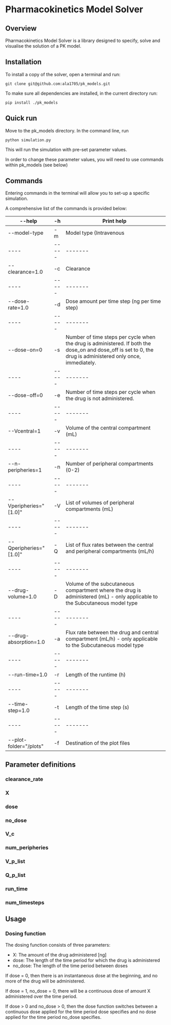 # Pharmacokinetics Model Solver

## Overview

Pharmacokinetics Model Solver is a library designed to specify, solve and visualise the solution of a PK model. 

## Installation

To install a copy of the solver, open a terminal and run:

	git clone git@github.com:ala1705/pk_models.git

To make sure all dependencies are installed, in the current directory run:

	pip install ./pk_models


## Quick run
Move to the pk_models directory. In the command line, run

	python simulation.py

This will run the simulation with pre-set parameter values.

In order to change these parameter values, you will need to use commands within pk_models (see below)

## Commands
Entering commands in the terminal will allow you to set-up a specific simulation.

A comprehensive list of the commands is provided below:


|--help|-h|Print help|
|----|-----|-------|
|--model-type|-m|Model type {Intravenous|Subcutaneous}|
|----|-----|-------|
|--clearance=1.0|-c|Clearance|
|----|-----|-------|
|--dose-rate=1.0|-d|Dose amount per time step (ng per time step)|
|----|-----|-------|
|--dose-on=0|-s|Number of time steps per cycle when the drug is administered. If both the dose_on and dose_off is set to 0, the drug is 	administered only once, immediately.|
|----|-----|-------|
|--dose-off=0|-e|Number of time steps per cycle when the drug is not administered.|
|----|-----|-------|
|--Vcentral=1|-v|Volume of the central compartment (mL)|
|----|-----|-------|
|--n-peripheries=1|-n|Number of peripheral compartments (0-2)|
|----|-----|-------|
|--Vperipheries="[1.0]"|-V|List of volumes of peripheral compartments (mL)|
|----|-----|-------|
|--Qperipheries="[1.0]"|-Q|List of flux rates between the central and peripheral compartments (mL/h)|
|----|-----|-------|
|--drug-volume=1.0|-D|Volume of the subcutaneous compartment where the drug is administered (mL) - only applicable to the Subcutaneous model type|
|----|-----|-------|
|--drug-absorption=1.0|-a|Flux rate between the drug and central compartment (mL/h) - only applicable to the Subcutaneous model type|
|----|-----|-------|
|--run-time=1.0|-r|Length of the runtime (h)|
|----|-----|-------|
|--time-step=1.0|-t|Length of the time step (s)|
|----|-----|-------|
|--plot-folder="/plots"|-f|Destination of the plot files|






## Parameter definitions

### clearance_rate

### X

### dose

### no_dose

### V_c

### num_peripheries

### V_p_list

### Q_p_list

### run_time

### num_timesteps

## Usage

### Dosing function

The dosing function consists of three parameters:
* X: The amount of the drug administered [ng]
* dose: The length of the time period for which the drug is administered
* no_dose: The length of the time period between doses

If dose = 0, then there is an instantaneous dose at the beginning, and no more of the drug will be administered.

If dose = 1, no_dose = 0, there will be a continuous dose of amount X administered over the time period.

If dose > 0 and no_dose > 0, then the dose function switches between a continuous dose applied for the time period dose specifies
and no dose applied for the time period no_dose specifies.

